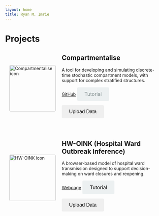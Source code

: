 ```yaml
---
layout: home
title: Ryan M. Imrie
---
```


# Projects
<div class="project-card" style="display: flex; align-items: center; margin-bottom: 2em; padding: 1em;">
  
  <img src="{{ site.baseurl }}/assets/images/Icon_compartmentalise.jpg" alt="Compartmentalise icon" style="width: 150px; height: auto; border-radius: 4px; margin-right: 20px;">

  <div>
    <h2 style="margin-top: 0;">Compartmentalise</h2>
    <p>A tool for developing and simulating discrete-time stochastic compartment models, with support for complex stratified structures.</p>
    <a href="/compartmentalise" class="project-button">GitHub</a>
    <a href="/tutorials/compartmentalise"
   style="padding: 12px 24px; font-size: 16px; border: none; border-radius: 4px; cursor: pointer; display: inline-flex; align-items: center; background-color: #ecf0f1; color: #7f8c8d; text-decoration: none;">
  Tutorial
</a>

<button href="/tutorials/compartmentalise" id="upload-btn" type="button" style="padding: 12px 24px; font-size: 16px; border: none; border-radius: 4px; cursor: pointer; display: flex; align-items: center; gap: 8px;">Upload Data</button>

  </div>

</div>

<div class="project-card" style="display: flex; align-items: center; margin-bottom: 2em; padding: 1em;">
  
  <img src="{{ site.baseurl }}/assets/images/Icon_HWOINK.jpg" alt="HW-OINK icon" style="width: 150px; height: auto; border-radius: 4px; margin-right: 20px;">

  <div>
    <h2 style="margin-top: 0;">HW-OINK (Hospital Ward Outbreak Inference)</h2>
    <p>A browser-based model of hospital ward transmission designed to support decision-making on ward closures and reopening.</p>
    <a href="/oink/hw" class="project-button">Webpage</a>
    <a href="/tutorials/hwoink"
   style="padding: 12px 24px; font-size: 16px; border: none; border-radius: 4px; cursor: pointer; display: inline-flex; align-items: center; background-color: #ecf0f1; color: black; text-decoration: none;">
  Tutorial
</a>

<button href="/tutorials/compartmentalise" id="upload-btn" type="button" style="padding: 12px 24px; font-size: 16px; border: none; border-radius: 4px; cursor: pointer; display: flex; align-items: center; gap: 8px;">Upload Data</button>

  </div>

</div>

